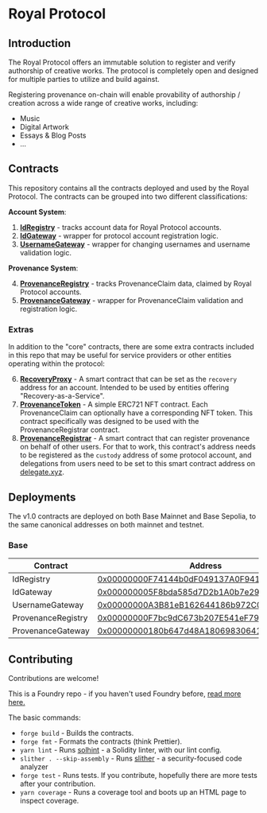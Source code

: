 # Royal Protocol

## Introduction

The Royal Protocol offers an immutable solution to register and verify authorship of creative works. The protocol is completely open and designed for multiple parties to utilize and build against.

Registering provenance on-chain will enable provability of authorship / creation across a wide range of creative works, including:

- Music
- Digital Artwork
- Essays & Blog Posts
- ...

## Contracts

This repository contains all the contracts deployed and used by the Royal Protocol. The contracts can be grouped into two different classifications:

**Account System**:

1. **[IdRegistry](./src/core/IdRegistry.sol)** - tracks account data for Royal Protocol accounts.
2. **[IdGateway](./src/core/IdGateway.sol)** - wrapper for protocol account registration logic.
3. **[UsernameGateway](./src/core/UsernameGateway.sol)** - wrapper for changing usernames and username validation logic.

**Provenance System**:

4. **[ProvenanceRegistry](./src/core/ProvenanceRegistry.sol)** - tracks ProvenanceClaim data, claimed by Royal Protocol accounts.
5. **[ProvenanceGateway](./src/core/ProvenanceGateway.sol)** - wrapper for ProvenanceClaim validation and registration logic.

### Extras

In addition to the "core" contracts, there are some extra contracts included in this repo that may be useful for service providers or other entities operating within the protocol:

6. **[RecoveryProxy](./src/extra/RecoveryProxy.sol)** - A smart contract that can be set as the `recovery` address for an account. Intended to be used by entities offering "Recovery-as-a-Service".
7. **[ProvenanceToken](./src/extra/ProvenanceToken.sol)** - A simple ERC721 NFT contract. Each ProvenanceClaim can optionally have a corresponding NFT token. This contract specifically was designed to be used with the ProvenanceRegistrar contract.
8. **[ProvenanceRegistrar](./src/extra/ProvenanceRegistrar.sol)** - A smart contract that can register provenance on behalf of other users. For that to work, this contract's address needs to be registered as the `custody` address of some protocol account, and delegations from users need to be set to this smart contract address on [delegate.xyz](https://delegate.xyz/).

## Deployments

The v1.0 contracts are deployed on both Base Mainnet and Base Sepolia, to the same canonical addresses on both mainnet and testnet.

### Base

| Contract           | Address                                                                                                               |
| ------------------ | --------------------------------------------------------------------------------------------------------------------- |
| IdRegistry         | [0x00000000F74144b0dF049137A0F9416a920F2514](https://basescan.org/address/0x00000000F74144b0dF049137A0F9416a920F2514) |
| IdGateway          | [0x000000005F8bda585d7D2b1A0b7e29e12a94910a](https://basescan.org/address/0x000000005F8bda585d7D2b1A0b7e29e12a94910a) |
| UsernameGateway    | [0x00000000A3B81eB162644186b972C0b6a6f5b8E0](https://basescan.org/address/0x00000000A3B81eB162644186b972C0b6a6f5b8E0) |
| ProvenanceRegistry | [0x00000000F7bc9dC673b207E541eF79ea15547690](https://basescan.org/address/0x00000000F7bc9dC673b207E541eF79ea15547690) |
| ProvenanceGateway  | [0x00000000180b647d48A1806983064140C22Ce681](https://basescan.org/address/0x00000000180b647d48A1806983064140C22Ce681) |

## Contributing

Contributions are welcome!

This is a Foundry repo - if you haven't used Foundry before, [read more here.](https://book.getfoundry.sh/)

The basic commands:

- `forge build` - Builds the contracts.
- `forge fmt` - Formats the contracts (think Prettier).
- `yarn lint` - Runs [solhint](https://github.com/protofire/solhint) - a Solidity linter, with our lint config.
- `slither . --skip-assembly` - Runs [slither](https://github.com/crytic/slither) - a security-focused code analyzer
- `forge test` - Runs tests. If you contribute, hopefully there are more tests after your contribution.
- `yarn coverage` - Runs a coverage tool and boots up an HTML page to inspect coverage.

